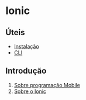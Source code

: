 # Ionic

## Úteis

- [Instalação](instalacao.md)
- [CLI](cli.md)

## Introdução

1. [Sobre programação Mobile](about-mobile.md)
1. [Sobre o Ionic](about.md)

